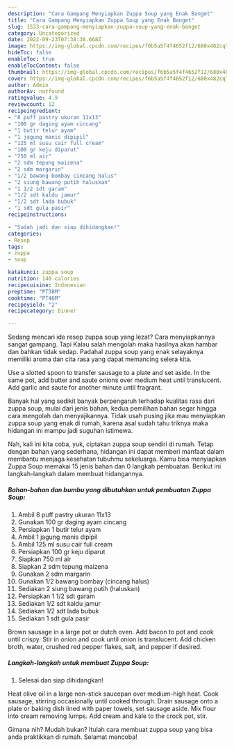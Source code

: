 ```yaml
---
description: "Cara Gampang Menyiapkan Zuppa Soup yang Enak Banget"
title: "Cara Gampang Menyiapkan Zuppa Soup yang Enak Banget"
slug: 1533-cara-gampang-menyiapkan-zuppa-soup-yang-enak-banget
category: Uncategorized
date: 2022-09-23T07:38:38.668Z
image: https://img-global.cpcdn.com/recipes/f6b5a5f4f4652f12/680x482cq70/zuppa-soup-foto-resep-utama.jpg
hideToc: false
enableToc: true
enableTocContent: false
thumbnail: https://img-global.cpcdn.com/recipes/f6b5a5f4f4652f12/680x482cq70/zuppa-soup-foto-resep-utama.jpg
cover: https://img-global.cpcdn.com/recipes/f6b5a5f4f4652f12/680x482cq70/zuppa-soup-foto-resep-utama.jpg
author: Admin
authorAv: notfound
ratingvalue: 4.9
reviewcount: 12
recipeingredient:
- "8 puff pastry ukuran 11x13"
- "100 gr daging ayam cincang"
- "1 butir telur ayam"
- "1 jagung manis dipipil"
- "125 ml susu cair full cream"
- "100 gr keju diparut"
- "750 ml air"
- "2 sdm tepung maizena"
- "2 sdm margarin"
- "1/2 bawang bombay cincang halus"
- "2 siung bawang putih haluskan"
- "1 1/2 sdt garam"
- "1/2 sdt kaldu jamur"
- "1/2 sdt lada bubuk"
- "1 sdt gula pasir"
recipeinstructions:

- "Sudah jadi dan siap dihidangkan!"
categories:
- Resep
tags:
- zuppa
- soup

katakunci: zuppa soup 
nutrition: 140 calories
recipecuisine: Indonesian
preptime: "PT38M"
cooktime: "PT46M"
recipeyield: "2"
recipecategory: Dinner

---
```



Sedang mencari ide resep zuppa soup yang lezat? Cara menyiapkannya sangat gampang. Tapi Kalau salah mengolah maka hasilnya akan hambar dan bahkan tidak sedap. Padahal zuppa soup yang enak selayaknya memiliki aroma dan cita rasa yang dapat memancing selera kita.


Use a slotted spoon to transfer sausage to a plate and set aside. In the same pot, add butter and saute onions over medium heat until translucent. Add garlic and saute for another minute until fragrant.

Banyak hal yang sedikit banyak berpengaruh terhadap kualitas rasa dari zuppa soup, mulai dari jenis bahan, kedua pemilihan bahan segar hingga cara mengolah dan menyajikannya. Tidak usah pusing jika mau menyiapkan zuppa soup yang enak di rumah, karena asal sudah tahu triknya maka hidangan ini mampu jadi suguhan istimewa.


Nah, kali ini kita coba, yuk, ciptakan zuppa soup sendiri di rumah. Tetap dengan bahan yang sederhana, hidangan ini dapat memberi manfaat dalam membantu menjaga kesehatan tubuhmu sekeluarga. Kamu bisa menyiapkan Zuppa Soup memakai 15 jenis bahan dan 0 langkah pembuatan. Berikut ini langkah-langkah dalam membuat hidangannya.

<!--inarticleads1-->

##### Bahan-bahan dan bumbu yang dibutuhkan untuk pembuatan Zuppa Soup:

1. Ambil 8 puff pastry ukuran 11x13
1. Gunakan 100 gr daging ayam cincang
1. Persiapkan 1 butir telur ayam
1. Ambil 1 jagung manis dipipil
1. Ambil 125 ml susu cair full cream
1. Persiapkan 100 gr keju diparut
1. Siapkan 750 ml air
1. Siapkan 2 sdm tepung maizena
1. Gunakan 2 sdm margarin
1. Gunakan 1/2 bawang bombay (cincang halus)
1. Sediakan 2 siung bawang putih (haluskan)
1. Persiapkan 1 1/2 sdt garam
1. Sediakan 1/2 sdt kaldu jamur
1. Sediakan 1/2 sdt lada bubuk
1. Sediakan 1 sdt gula pasir


Brown sausage in a large pot or dutch oven. Add bacon to pot and cook until crispy. Stir in onion and cook until onion is translucent. Add chicken broth, water, crushed red pepper flakes, salt, and pepper if desired. 

<!--inarticleads2-->

##### Langkah-langkah untuk membuat Zuppa Soup:


1. Selesai dan siap dihidangkan!

Heat olive oil in a large non-stick saucepan over medium-high heat. Cook sausage, stirring occasionally until cooked through. Drain sausage onto a plate or baking dish lined with paper towels, set sausage aside. Mix flour into cream removing lumps. Add cream and kale to the crock pot, stir. 

Gimana nih? Mudah bukan? Itulah cara membuat zuppa soup yang bisa anda praktikkan di rumah. Selamat mencoba!
